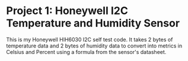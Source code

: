 # Project 1: Honeywell I2C Temperature and Humidity Sensor
This is my Honeywell HIH6030 I2C self test code. It takes 2 bytes of temperature data and 2 bytes of humidity data to convert into metrics in Celsius and Percent using a formula from the sensor's datasheet. 
